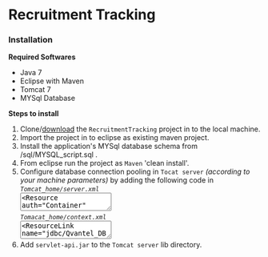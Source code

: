 # Recruitment Tracking

<strong><h3>Installation</h3></strong> 

<strong>Required Softwares</strong>
<ul>
<li>Java 7
<li>Eclipse with Maven
<li>Tomcat 7
<li>MYSql Database
</ul>

<strong>Steps to install</strong>
<ol>
<li>Clone/<a href="https://github.com/vikram9r/RecruitmentTracking/archive/master.zip">download</a> the <code>RecruitmentTracking</code> project in to the local machine.
<li>Import the project in to eclipse as existing maven project.
<li>Install the application's MYSql database schema from <home>/sql/MYSQL_script.sql .
<li>From eclipse run the project as <code>Maven</code> 'clean install'.
<li>Configure database connection pooling in <code>Tocat server</code> <i>(according to your machine parameters)</i> by adding the following code in <br/>
  <code><i>Tomcat_home/server.xml</i></code> <br/>
  <textarea><Resource auth="Container" 
  driverClassName="com.mysql.jdbc.Driver" 
  global="jdbc/Qvantel_DB" 
  maxActive="100" 
  maxIdle="20" 
  maxWait="10000" 
  minIdle="5" 
  name="jdbc/Qvantel_DB" 
  password="qvantel" 
  type="javax.sql.DataSource" 
  url="jdbc:mysql://localhost:3306/qvantel_recruitment_tracking" 
  username="root"/></textarea><br/>
  <code><i>Tomacat_home/context.xml</i></code> </br>
  <textarea><ResourceLink name="jdbc/Qvantel_DB" global="jdbc/Qvantel_DB"
	auth="Container" type="javax.sql.DataSource" /></textarea>
<li>Add <code>servlet-api.jar</code> to the <code>Tomcat server</code> lib directory.
</ol>
